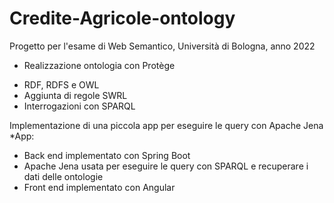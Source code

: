 # Credite-Agricole-ontology

Progetto per l'esame di Web Semantico, Università di Bologna, anno 2022

- Realizzazione ontologia con Protège

* RDF, RDFS e OWL
* Aggiunta di regole SWRL
* Interrogazioni con SPARQL

Implementazione di una piccola app per eseguire le query con Apache Jena
*App:

* Back end implementato con Spring Boot
* Apache Jena usata per eseguire le query con SPARQL e recuperare i dati delle ontologie
* Front end implementato con Angular



